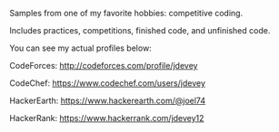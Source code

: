 Samples from one of my favorite hobbies: competitive coding.

Includes practices, competitions, finished code, and unfinished code.

You can see my actual profiles below:

CodeForces: http://codeforces.com/profile/jdevey

CodeChef: https://www.codechef.com/users/jdevey

HackerEarth: https://www.hackerearth.com/@joel74

HackerRank: https://www.hackerrank.com/jdevey12
